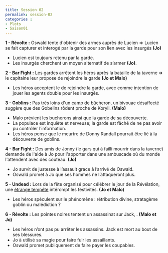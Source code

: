 ```yaml
---
title: Session 02
permalink: session-02
categories :
- Plots
- Saison01
---
```


**1 - Révolte :** Oswald tente d'obtenir des armes auprès de Lucien => Lucien se fait capturer et interogé par la garde pour son lien avec les insurgés **(Jo)**
- Lucien est toujours retenu par la garde.
- Les insurgés cherchent un moyen alternatif de s’armer **(Jo)**.

**2 - Bar Fight :** Les gardes arrêtent les héros après la bataille de la taverne => le capitaine leur propose de rejoindre la garde **(Jo et Malo)**
- Les héros acceptent le de rejoindre la garde, avec comme intention de jouer les agents double pour les insurgés.

**3 - Goblins :** Pas très loins d'un camp de bûcheron, un bivouac désaffecté suggère que des Gobelins rôdent proche de Koryll. **(Malo)**
- Malo prévient les bucherons ainsi que la garde de sa découverte.
- La populace est inquiète et nerveuse; la garde est fâché de ne pas avoir pu contrôler l’information.
- Les héros pense que le meurtre de Donny Randall pourrait être lié à la découverte de goblins.

**4 - Bar Fight :** Des amis de Jonny (le gars qui à failli mourrir dans la taverne) demande de l'aide à Jo pour l'apporter dans une ambuscade où du monde l'attendent avec des couteau. **(Jo)**
- Jo survit de justesse à l’assault grace à l’arrivé de Oswald.
- Oswald promet à Jo que ses hommes ne l’attaqueront plus.

**5 - Undead :** Lors de la fête organisé pour célébrer le jour de la Révélation, une [étrange tempête](https://www.youtube.com/watch?v=8Ku3cZCvp80) intérompt les festivités. **(Jo et Malo)**
- Les héros spéculent sur le phénomène : rétribution divine, stratagème goblin ou malédiction ?

**6 - Révolte :** Les pointes noires tentent un assassinat sur Jack, . **(Malo et Jo)**
- Les héros n’ont pas pu arrêter les assassins. Jack est mort au bout de ses blessures.
- Jo à utilisé sa magie pour faire fuir les assaillants.
- Oswald promet publiquement de faire payer les coupables.
